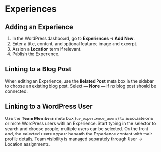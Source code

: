 # Experiences

## Adding an Experience
1. In the WordPress dashboard, go to **Experiences → Add New**.
2. Enter a title, content, and optional featured image and excerpt.
3. Assign a **Location** term if relevant.
4. Publish the Experience.

## Linking to a Blog Post
When editing an Experience, use the **Related Post** meta box in the sidebar to choose an existing blog post. Select **— None —** if no blog post should be connected.

## Linking to a WordPress User
Use the **Team Members** meta box (`uv_experience_users`) to associate one or more WordPress users with an Experience. Start typing in the selector to search and choose people; multiple users can be selected. On the front end, the selected users appear beneath the Experience content with their profile details. Team visibility is managed separately through User → Location assignments.
